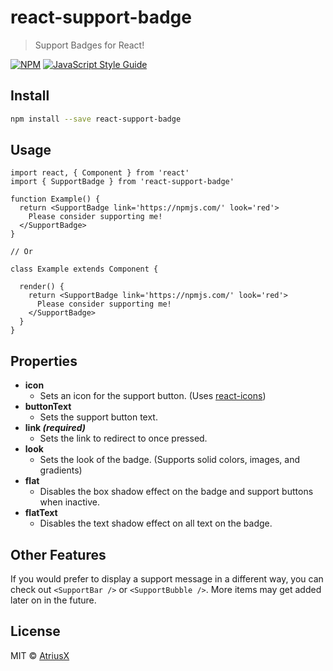 # react-support-badge

> Support Badges for React!

[![NPM](https://img.shields.io/npm/v/react-support-badge.svg)](https://www.npmjs.com/package/react-support-badge) [![JavaScript Style Guide](https://img.shields.io/badge/code_style-standard-brightgreen.svg)](https://standardjs.com)

## Install

```bash
npm install --save react-support-badge
```

## Usage

```tsx
import react, { Component } from 'react'
import { SupportBadge } from 'react-support-badge'

function Example() {
  return <SupportBadge link='https://npmjs.com/' look='red'>
    Please consider supporting me!
  </SupportBadge>
}

// Or

class Example extends Component {

  render() {
    return <SupportBadge link='https://npmjs.com/' look='red'>
      Please consider supporting me!
    </SupportBadge>
  }
}
```

## Properties

- **icon**
  - Sets an icon for the support button. (Uses [react-icons]('https://npmjs.com/react-icons/'))
- **buttonText**
  - Sets the support button text.
- **link *(required)***
  - Sets the link to redirect to once pressed.
- **look**
  - Sets the look of the badge. (Supports solid colors, images, and gradients)
- **flat**
  - Disables the box shadow effect on the badge and support buttons when inactive.
- **flatText**
  - Disables the text shadow effect on all text on the badge.

## Other Features

If you would prefer to display a support message in a different way, you can check out `<SupportBar />` or `<SupportBubble />`. More items may get added later on in the future.

## License

MIT © [AtriusX](https://github.com/AtriusX)
